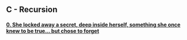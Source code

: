 ## C - Recursion

#### [0. She locked away a secret, deep inside herself, something she once knew to be true... but chose to forget](0-puts_recursion.c)